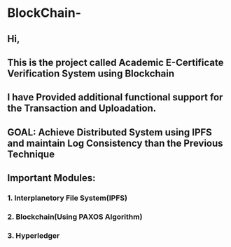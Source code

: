 # BlockChain-

## Hi,

##   This is the project called Academic E-Certificate Verification System using Blockchain 
##   I have Provided additional functional support for the Transaction and Uploadation.

##  GOAL: Achieve Distributed System using IPFS and maintain Log Consistency than the Previous Technique

## Important Modules:

###   1. Interplanetory File System(IPFS)
###   2. Blockchain(Using PAXOS Algorithm)
###   3. Hyperledger

  
